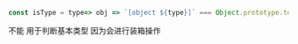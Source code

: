 ```js
const isType = type=> obj => `[object ${type}]` === Object.prototype.toString.call([])
```
不能 用于判断基本类型 因为会进行装箱操作